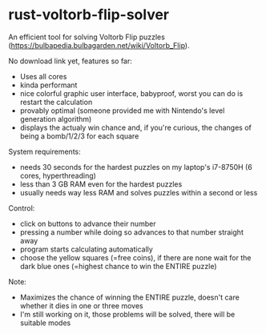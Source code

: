 # rust-voltorb-flip-solver
An efficient tool for solving Voltorb Flip puzzles (https://bulbapedia.bulbagarden.net/wiki/Voltorb_Flip).

No download link yet, features so far:  
<ul>
<li>Uses all cores</li>
<li>kinda performant</li>
<li>nice colorful graphic user interface, babyproof, worst you can do is restart the calculation</li>
<li>provably optimal (someone provided me with Nintendo's level generation algorithm)</li>
<li>displays the actualy win chance and, if you're curious, the changes of being a bomb/1/2/3 for each square</li>
</ul> 

System requirements:  
<ul>
<li>needs 30 seconds for the hardest puzzles on my laptop's i7-8750H (6 cores, hyperthreading) </li>
<li>less than 3 GB RAM even for the hardest puzzles</li>
<li>usually needs way less RAM and solves puzzles within a second or less </li>
</ul> 

Control:  
<ul>
<li>click on buttons to advance their number</li>
<li>pressing a number while doing so advances to that number straight away</li>
<li>program starts calculating automatically</li>
<li>choose the yellow squares (=free coins), if there are none wait for the dark blue ones (=highest chance to win the ENTIRE puzzle)</li>
</ul> 

Note:
<ul>
<li>Maximizes the chance of winning the ENTIRE puzzle, doesn't care whether it dies in one or three moves</li>
<li>I'm still working on it, those problems will be solved, there will be suitable modes</li>
</ul>
